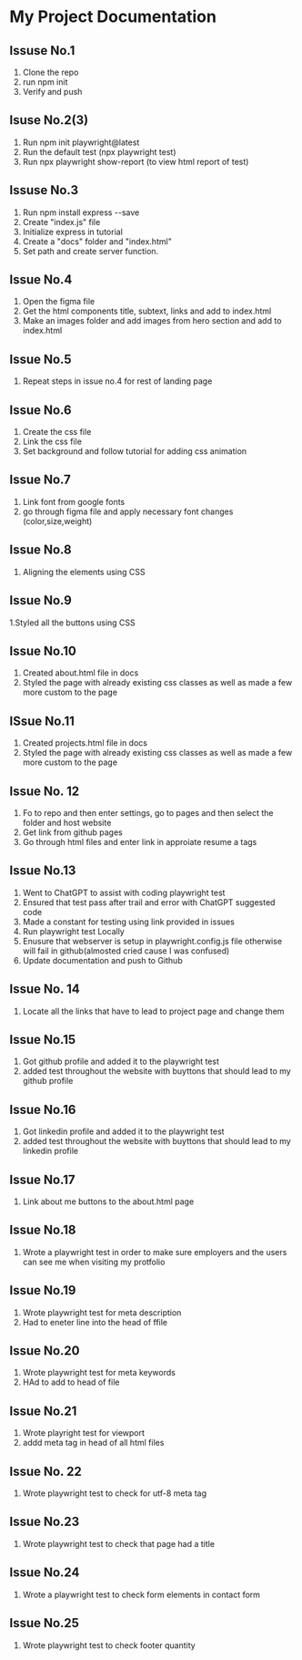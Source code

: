 # My Project Documentation

## Issuse No.1
   1. Clone the repo
   2. run npm init
   3. Verify and push 

## Isuse No.2(3)
   1. Run npm init playwright@latest
   2. Run the default test (npx playwright test)
   3. Run npx playwright show-report (to view html report of test)

## Issuse No.3
   1. Run npm install express --save
   2. Create "index.js" file 
   3. Initialize express in tutorial 
   4. Create a "docs" folder and "index.html"
   5. Set path and create server function.


## Issue No.4
   1. Open the figma file
   2. Get the html components title, subtext, links and add to index.html
   3. Make an images folder and add images from hero section and add to index.html


## Issue No.5
   1. Repeat steps in issue no.4 for rest of landing page 

## Issue No.6
   1. Create the css file 
   2. Link the css file 
   3. Set background and follow tutorial for adding css animation


## Issue No.7
   1. Link font from google fonts 
   2. go through figma file and apply necessary font changes (color,size,weight)


## Issue No.8 
 1. Aligning the elements using CSS

## Issue No.9
   1.Styled all the buttons using CSS

## Issue No.10

 1. Created about.html file in docs 
 2. Styled the page with already existing css classes as well as made a few more custom to the page 

 ## ISsue No.11
   1. Created projects.html file in docs 
   2. Styled the page with already existing css classes as well as made a few more custom to the page 


 ## Issue No. 12
   1. Fo to repo and then enter settings, go to pages and then select the folder and host website 
   2. Get link from github pages
   3. Go through html files and enter link in approiate resume a tags 

## Issue No.13
   1. Went to ChatGPT to assist with coding playwright test 
   2. Ensured that test pass after trail and error with ChatGPT suggested code
   3. Made a constant for testing using link provided in issues 
   4. Run playwright test Locally
   5. Enusure that webserver is setup in playwright.config.js file otherwise will fail in github(almosted cried  cause I was confused)
   6. Update documentation and push to Github

## Issue No. 14
 1. Locate all the links that have to lead to project page and change them

 
 ## Issue No.15
 1. Got github profile and added it to the playwright test 
 2. added test throughout the website with buyttons that should lead to my github profile

 
 ## Issue No.16
 1. Got linkedin profile and added it to the playwright test 
 2. added test throughout the website with buyttons that should lead to my linkedin profile

 ## Issue No.17
 1. Link about me buttons to the about.html page

 ## Issue No.18
 1. Wrote a playwright test in order to make sure employers and the users can see me when visiting my protfolio 

 ## Issue No.19
 1. Wrote playwright test for meta description 
 2. Had to eneter line into the head of ffile 


 ## Issue No.20
 1. Wrote playwright test for meta keywords
 2. HAd to add to head of file 

 ## Issue No.21 
 1. Wrote playright test  for viewport
 2. addd meta tag in head of all html files 

 ## Issue No. 22
 1. Wrote playwright test to check for utf-8 meta tag 

 ## Issue No.23
 1. Wrote playwright test to check that page had a title

 ## Issue No.24
 1. Wrote a playwright test to check form elements in contact form 

 ## Issue No.25 
 1. Wrote playwright test to check footer quantity 

 

 
 